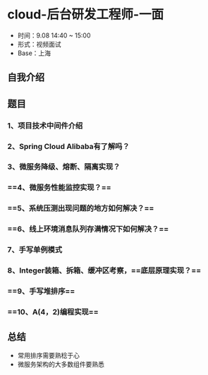 # cloud-后台研发工程师-一面

- 时间：9.08 14:40 ~ 15:00
- 形式：视频面试
- Base：上海

## 自我介绍

## 题目

### 1、项目技术中间件介绍

### 2、Spring Cloud Alibaba有了解吗？

### 3、微服务降级、熔断、隔离实现？

### ==4、微服务性能监控实现？==

### ==5、系统压测出现问题的地方如何解决？==

### ==6、线上环境消息队列存满情况下如何解决？==

### 7、手写单例模式

### 8、Integer装箱、拆箱、缓冲区考察，==底层原理实现？==

### ==9、手写堆排序==

### ==10、A(4，2)编程实现==

## 总结

- 常用排序需要熟稔于心
- 微服务架构的大多数组件要熟悉

